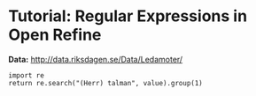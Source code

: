 Tutorial: Regular Expressions in Open Refine
===============================


__Data:__ http://data.riksdagen.se/Data/Ledamoter/

<pre><code>import re
return re.search("(Herr) talman", value).group(1)
</code></pre>
